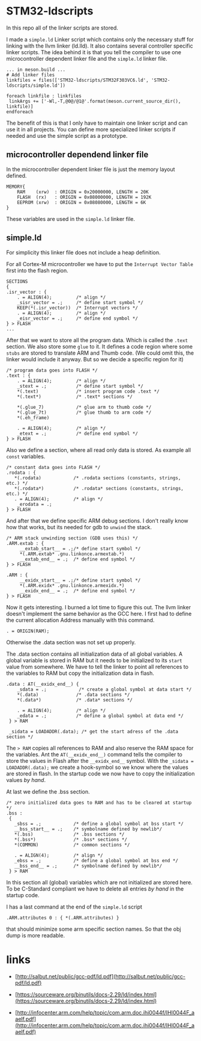 # STM32-ldscripts

In this repo all of the linker scripts are stored.

I made a `simple.ld` Linker script which contains only the necessary stuff for linking with the llvm linker (ld.lld).
It also contains several controller specific linker scripts. The idea behind it is that you tell the compiler to use
one microcontroller dependent linker file and the `simple.ld` linker file.

    ... in meson.build ...
    # Add linker files
    linkfiles = files(['STM32-ldscripts/STM32F303VC6.ld', 'STM32-ldscripts/simple.ld'])

    foreach linkfile : linkfiles
     linkArgs += ['-Wl,-T,@0@/@1@'.format(meson.current_source_dir(), linkfile)]
    endforeach

The benefit of this is that I only have to maintain one linker script and can use it in all projects.
You can define more specialized linker scripts if needed and use the simple script as a prototype.

## microcontroller dependend linker file
In the microcontroller dependent linker file is just the memory layout defined.

    MEMORY{
    	RAM    (xrw)  : ORIGIN = 0x20000000, LENGTH = 20K
    	FLASH  (rx)   : ORIGIN = 0x08000000, LENGTH = 192K
    	EEPROM (xrw)  : ORIGIN = 0x08080000, LENGTH = 6K
    }

These variables are used in the `simple.ld` linker file.

## simple.ld

For simplicity this linker file does not include a heap definition.

For all Cortex-M microcontroller we have to put the `Interrupt Vector Table` first into the flash region.

    SECTIONS
    {
    .isr_vector : {
        . = ALIGN(4);         /* align */
        _sisr_vector = .;     /* define start symbol */
        KEEP(*(.isr_vector))  /* Interrupt vectors */
        . = ALIGN(4);         /* align */
        _eisr_vector = .;     /* define end symbol */
    } > FLASH
    ...

After that we want to store all the program data. Which is called the `.text` section.
We also store some `glue` to it. It defines a code region where some `stubs` are stored to translate ARM and Thumb code.
(We could omit this, the linker would include it anyway. But so we decide a specific region for it)

    /* program data goes into FLASH */
    .text : {
        . = ALIGN(4);         /* align */
        _stext = .;           /* define start symbol */
        *(.text)              /* insert program code .text */
        *(.text*)             /* .text* sections */

        *(.glue_7)            /* glue arm to thumb code */
        *(.glue_7t)           /* glue thumb to arm code */
        *(.eh_frame)

        . = ALIGN(4);         /* align */
        _etext = .;           /* define end symbol */
    } > FLASH

Also we define a section, where all read only data is stored. As example all `const` variables.

    /* constant data goes into FLASH */
    .rodata : {
       *(.rodata)            /* .rodata sections (constants, strings, etc.) */
       *(.rodata*)           /* .rodata* sections (constants, strings, etc.) */
       . = ALIGN(4);         /* align */
        _erodata = .;
    } > FLASH

And after that we define specific ARM debug sections. I don't really know how that works, but its needed for gdb to `unwind` the stack.

    /* ARM stack unwinding section (GDB uses this) */
    .ARM.extab : {
         __extab_start__ = .;/* define start symbol */
         *(.ARM.extab* .gnu.linkonce.armextab.*)
         __extab_end__ = .;  /* define end symbol */
    } > FLASH

    .ARM : {
         __exidx_start__ = .;/* define start symbol */
         *(.ARM.exidx* .gnu.linkonce.armexidx.*)
         __exidx_end__ = .;  /* define end symbol */
    } > FLASH

Now it gets interesting. I burned a lot time to figure this out.
The llvm linker doesn't implement the same behavior as the GCC here.
I first had to define the current allocation Address manually with this command.

    . = ORIGIN(RAM);

Otherwise the .data section was not set up properly.

The .data section contains all initialization data of all global variables.
A global variable is stored in RAM but it needs to be initialized to its `start` value from somewhere.
We have to tell the linker to point all references to the variables to RAM but copy the initialization data in flash.

    .data : AT(__exidx_end__) {
        _sdata = .;            /* create a global symbol at data start */
        *(.data)              /* .data sections */
        *(.data*)             /* .data* sections */

        . = ALIGN(4);         /* align */
        _edata = .;           /* define a global symbol at data end */
     } > RAM

     _sidata = LOADADDR(.data); /* get the start adress of the .data section */

The `> RAM` copies all references to RAM and also reserve the RAM space for the variables.
Ant the `AT(__exidx_end__)` command tells the compiler to store the values in Flash after the `__exidx_end__` symbol.
With the `_sidata = LOADADDR(.data);` we create a hook-symbol so we know where the values are stored in flash.
In the startup code we now have to copy the initialization values *by hand*.

At last we define the .bss section.

    /* zero initialized data goes to RAM and has to be cleared at startup */
    .bss :
     {
       _sbss = .;            /* define a global symbol at bss start */
       __bss_start__ = .;    /* symbolname defined by newlib*/
       *(.bss)               /* .bss sections */
       *(.bss*)              /* .bss* sections */
       *(COMMON)             /* common sections */

       . = ALIGN(4);         /* align */
       _ebss = .;            /* define a global symbol at bss end */
       __bss_end__ = .;      /* symbolname defined by newlib*/
     } > RAM

In this section all (global) variables which are not initialized are stored here.
To be C-Standard compliant we have to delete all entries *by hand* in the startup code.

I has a last command at the end of the `simple.ld` script

    .ARM.attributes 0 : { *(.ARM.attributes) }

that should minimize some arm specific section names. So that the obj dump is more readable.

# links

-   [http://salbut.net/public/gcc-pdf/ld.pdf](http://salbut.net/public/gcc-pdf/ld.pdf)
-   [https://sourceware.org/binutils/docs-2.29/ld/index.html](https://sourceware.org/binutils/docs-2.29/ld/index.html)

-   [http://infocenter.arm.com/help/topic/com.arm.doc.ihi0044f/IHI0044F_aaelf.pdf](http://infocenter.arm.com/help/topic/com.arm.doc.ihi0044f/IHI0044F_aaelf.pdf)
